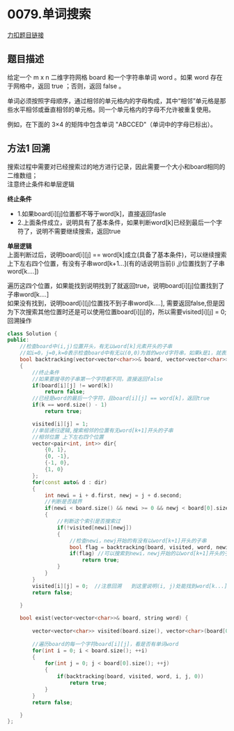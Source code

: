 <p id="单词搜索"></p>

# 0079.单词搜索

[力扣题目链接](https://leetcode-cn.com/problems/word-search/)     


## 题目描述   
给定一个 m x n 二维字符网格 board 和一个字符串单词 word 。如果 word 存在于网格中，返回 true ；否则，返回 false 。  

单词必须按照字母顺序，通过相邻的单元格内的字母构成，其中“相邻”单元格是那些水平相邻或垂直相邻的单元格。同一个单元格内的字母不允许被重复使用。  

例如，在下面的 3×4 的矩阵中包含单词 "ABCCED"（单词中的字母已标出）。  




## 方法1 回溯  

搜索过程中需要对已经搜索过的地方进行记录，因此需要一个大小和board相同的二维数组；  
注意终止条件和单层逻辑  

**终止条件**  
* 1.如果board[i][j]位置都不等于word[k]，直接返回fasle  
* 2.上面条件成立，说明具有了基本条件，如果判断word[k]已经到最后一个字符了，说明不需要继续搜索，返回true


**单层逻辑**  
上面判断过后，说明board[i][j] == word[k]成立(具备了基本条件)，可以继续搜索上下左右四个位置，有没有子串word[k+1...](有的话说明当前(i
,j)位置找到了子串word[k....])

遍历这四个位置，如果能找到说明找到了就返回true，说明board[i][j]位置找到了子串word[k....]  
如果没有找到，说明board[i][j]位置找不到子串word[k....], 需要返回false,但是因为下次搜索其他位置时还是可以使用位置board[i][j]的，所以需要visited[i][j] = 0;回溯操作  

```cpp
class Solution {
public:
    //检查board中(i,j)位置开头，有无以word[k]元素开头的子串
    //如i=0，j=0,k=0表示检查board中有无以(0,0)为首的word字符串，如果k是1，就表示检查以(0,0)开头，有无word[1]开头的子串  
    bool backtracking(vector<vector<char>>& board, vector<vector<char>>& visited, string& word, int i, int j, int k)
    {
        //终止条件
        //如果要搜寻的子串第一个字符都不同，直接返回false
        if(board[i][j] != word[k])
            return false;
        //已经是word的最后一个字符，且board[i][j] == word[k]，返回true
        if(k == word.size() - 1)
            return true;

        visited[i][j] = 1;
        //单层递归逻辑,搜索相邻的位置有无word[k+1]开头的子串
        //相邻位置 上下左右四个位置
        vector<pair<int, int>> dir{
            {0, 1},
            {0, -1},
            {-1, 0},
            {1, 0}
        };
        for(const auto& d : dir)
        {
            int newi = i + d.first, newj = j + d.second;
            //判断是否越界
            if(newi < board.size() && newi >= 0 && newj < board[0].size() && newj >= 0)
            {   
                //判断这个索引是否搜索过
                if(!visited[newi][newj]) 
                {
                    //检查newi，newj开始的有没有以word[k+1]开头的子串   
                    bool flag = backtracking(board, visited, word, newi, newj, k+1);
                    if(flag) //可以搜索到newi，newj开始的以word[k+1]开头的子串，说明存在以传入的(i, j)位置开头的word[k]子串，那这个函数就可以返回true
                        return true;
                }
            }
        }
        visited[i][j] = 0;  //注意回溯   到这里说明(i, j)处能找到word[k...]子串，但是(i,j)上下左右四个位置开头的位置找不到子串word[k+1...],因此要返回false，但是注意visited[i][j]已经被置为1，需要重新置为0,
        return false;        

    }
    
    bool exist(vector<vector<char>>& board, string word) {
        
        vector<vector<char>> visited(board.size(), vector<char>(board[0].size())); //记录已经访问过的元素
        
        //遍历board的每一个字符board[i][j]，看是否有单词word
        for(int i = 0; i < board.size(); ++i)
        {
            for(int j = 0; j < board[0].size(); ++j)
            {
                if(backtracking(board, visited, word, i, j, 0))
                    return true;
            }
        }
        return false;

    }
};
```